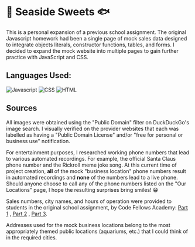 # 🪸 Seaside Sweets 🐟

This is a personal expansion of a previous school assignment.  The original Javascript homework had been a single page of mock sales data designed to integrate objects literals, constructor functions, tables, and forms.  I decided to expand the mock website into multiple pages to gain further practice with JavaScript and CSS.

## Languages Used:

![Javascript](https://img.shields.io/badge/JavaScript-323330?style=for-the-badge&logo=javascript&logoColor=F7DF1E)
![CSS](    https://img.shields.io/badge/CSS3-1572B6?style=for-the-badge&logo=css3&logoColor=white)
![HTML](https://img.shields.io/badge/HTML5-E34F26?style=for-the-badge&logo=html5&logoColor=white)

## Sources

All images were obtained using the "Public Domain" filter on DuckDuckGo's image search. I visually verified on the provider websites that each was labelled as having a "Public Domain License" and/or "free for personal or business use" notification.

For entertainment purposes, I researched working phone numbers that lead to various automated recordings.  For example, the official Santa Claus phone number and the Rickroll meme joke song.  At this current time of project creation, **all** of the mock "business location" phone numbers result in automated recordings and **none** of the numbers lead to a live phone.  Should anyone choose to call any of the phone numbers listed on the "Our Locations" page, I hope the resulting surprises bring smiles! 😁

Sales numbers, city names, and hours of operation were provided to students in the original school assignment, by Code Fellows Academy:  [Part 1](https://codefellows.github.io/code-201-guide/curriculum/class-06/lab/) , [Part 2](https://codefellows.github.io/code-201-guide/curriculum/class-07/lab/) , [Part 3](https://codefellows.github.io/code-201-guide/curriculum/class-09/lab/).

Addresses used for the mock business locations belong to the most appropriately themed public locations (aquariums, etc.) that I could think of in the required cities.
